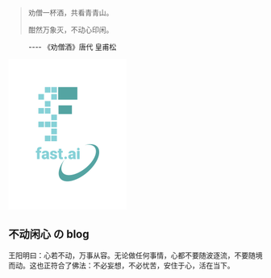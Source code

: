 <dl>
<dt>
  
> 劝僧一杯酒，共看青青山。
> 
> 酣然万象灭，不动心印闲。

</dt>

<dd>  ---- 《劝僧酒》唐代 皇甫松  </dd>
</dl>




![Image of fast.ai logo](images/logo.png)

## 不动闲心 の blog

王阳明曰：心若不动，万事从容。无论做任何事情，心都不要随波逐流，不要随境而动。这也正符合了佛法：不必妄想，不必忧苦，安住于心，活在当下。
